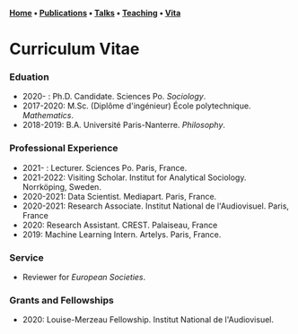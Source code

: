 **[Home](index.md) • [Publications](publications.md) • [Talks](talks.md) • [Teaching](teaching.md) • [Vita](cv.md)**

# Curriculum Vitae


### Eduation


- 2020-    : Ph.D. Candidate. Sciences Po. *Sociology*.
- 2017-2020: M.Sc. (Diplôme d'ingénieur) École polytechnique. *Mathematics*. 
- 2018-2019: B.A. Université Paris-Nanterre. *Philosophy*. 


### Professional Experience


- 2021-    : Lecturer. Sciences Po. Paris, France.
- 2021-2022: Visiting Scholar. Institut for Analytical Sociology. Norrköping, Sweden.
- 2020-2021: Data Scientist. Mediapart. Paris, France. 
- 2020-2021: Research Associate. Institut National de l'Audiovisuel. Paris, France
- 2020: Research Assistant. CREST. Palaiseau, France
- 2019: Machine Learning Intern. Artelys. Paris, France.


### Service


- Reviewer for *European Societies*. 


### Grants and Fellowships

- 2020: Louise-Merzeau Fellowship. Institut National de l'Audiovisuel.
